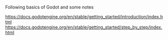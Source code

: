 Following basics of Godot and some notes

https://docs.godotengine.org/en/stable/getting_started/introduction/index.html
https://docs.godotengine.org/en/stable/getting_started/step_by_step/index.html